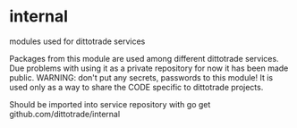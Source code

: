 # internal
modules used for dittotrade services

Packages from this module are used among different dittotrade services.
Due problems with using it as a private repository for now it has been made public.
WARNING: don't put any secrets, passwords to this module!
It is used only as a way to share the CODE specific to dittotrade projects.

Should be imported into service repository with 
go get github.com/dittotrade/internal
